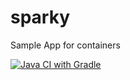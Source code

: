 # sparky
Sample App for containers


[![Java CI with Gradle](https://github.com/samilton/sparky/actions/workflows/gradle.yml/badge.svg)](https://github.com/samilton/sparky/actions/workflows/gradle.yml)

